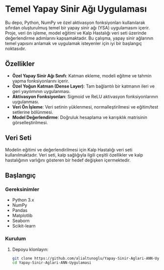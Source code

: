 # Temel Yapay Sinir Ağı Uygulaması

Bu depo, Python, NumPy ve özel aktivasyon fonksiyonları kullanılarak sıfırdan oluşturulmuş temel bir yapay sinir ağı (YSA) uygulamasını içerir. Proje, veri ön işleme, model eğitimi ve Kalp Hastalığı veri seti üzerinde değerlendirme adımlarını kapsamaktadır. Bu çalışma, yapay sinir ağlarının temel yapısını anlamak ve uygulamak isteyenler için iyi bir başlangıç noktasıdır.

## Özellikler

- **Özel Yapay Sinir Ağı Sınıfı**: Katman ekleme, modeli eğitme ve tahmin yapma fonksiyonlarını içerir.
- **Özel Yoğun Katman (Dense Layer)**: Tam bağlantılı bir katmanın ileri ve geri yayılımının uygulanması.
- **Aktivasyon Fonksiyonları**: Sigmoid ve ReLU aktivasyon fonksiyonlarının uygulanması.
- **Veri Ön İşleme**: Veri setinin yüklenmesi, normalleştirilmesi ve eğitim/test setlerine bölünmesi.
- **Model Değerlendirme**: Doğruluk hesaplama ve karışıklık matrisinin görselleştirilmesi.

## Veri Seti

Modelin eğitimi ve değerlendirilmesi için Kalp Hastalığı veri seti kullanılmaktadır. Veri seti, kalp sağlığıyla ilgili çeşitli özellikler ve kalp hastalığının varlığını gösteren bir hedef değişken içermektedir.

## Başlangıç

### Gereksinimler

- Python 3.x
- NumPy
- Pandas
- Matplotlib
- Seaborn
- Scikit-learn

### Kurulum

1. Depoyu klonlayın:
   ```sh
   git clone https://github.com/alialtunoglu/Yapay-Sinir-Aglari-ANN-Uygulamasi.git
   cd Yapay-Sinir-Aglari-ANN-Uygulamasi
